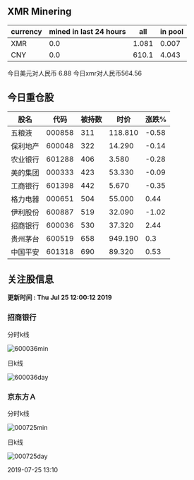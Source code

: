 ## XMR Minering

|currency|mined in last 24 hours|all|in pool|
|---|---|---|---|
|XMR|0.0|1.081|0.007|
|CNY|0.0|610.1|4.043|

今日美元对人民币 6.88	今日xmr对人民币564.56


## 今日重仓股 

|股名|代码|被持数|时价|涨跌%|
|---|---|---|---|---|
|五粮液|000858|311|118.810|-0.58|
|保利地产|600048|322|14.290|-0.14|
|农业银行|601288|406|3.580|-0.28|
|美的集团|000333|423|53.330|-0.09|
|工商银行|601398|442|5.670|-0.35|
|格力电器|000651|504|55.000|0.44|
|伊利股份|600887|519|32.090|-1.02|
|招商银行|600036|530|37.320|2.44|
|贵州茅台|600519|658|949.190|0.3|
|中国平安|601318|690|89.320|0.53|

## 关注股信息
**更新时间 : Thu Jul 25 12:00:12 2019**
### 招商银行 
分时k线

![600036min](http://image.sinajs.cn/newchart/min/n/sh600036.gif)

日k线

![600036day](http://image.sinajs.cn/newchart/daily/n/sh600036.gif)

### 京东方Ａ 
分时k线

![000725min](http://image.sinajs.cn/newchart/min/n/sz000725.gif)

日k线

![000725day](http://image.sinajs.cn/newchart/daily/n/sz000725.gif)

2019-07-25 13:10